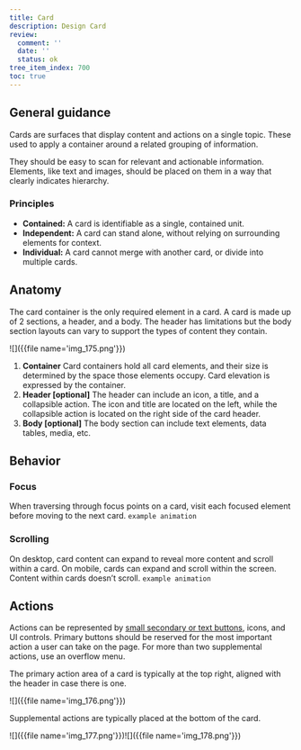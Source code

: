 ```yaml
---
title: Card
description: Design Card
review:
  comment: ''
  date: ''
  status: ok
tree_item_index: 700
toc: true
---
```


## General guidance

Cards are surfaces that display content and actions on a single topic. These used to apply a container around a related grouping of information.

They should be easy to scan for relevant and actionable information. Elements, like text and images, should be placed on them in a way that clearly indicates hierarchy.

### Principles

- **Contained:** A card is identifiable as a single, contained unit.
- **Independent:** A card can stand alone, without relying on surrounding elements for context.
- **Individual:** A card cannot merge with another card, or divide into multiple cards.

## Anatomy

The card container is the only required element in a card.
A card is made up of 2 sections, a header, and a body. The header has limitations but the body section layouts can vary to support the types of content they contain.

![]({{file name='img_175.png'}})

1.  **Container**
    Card containers hold all card elements, and their size is determined by the space those elements occupy. Card elevation is expressed by the container.
2.  **Header \[optional\]**
    The header can include an icon, a title, and a collapsible action. The icon and title are located on the left, while the collapsible action is located on the right side of the card header.
3.  **Body \[optional\]**
    The body section can include text elements, data tables, media, etc.

## Behavior

### Focus

When traversing through focus points on a card, visit each focused element before moving to the next card.
`example animation`

### Scrolling

On desktop, card content can expand to reveal more content and scroll within a card.
On mobile, cards can expand and scroll within the screen. Content within cards doesn’t scroll.
`example animation`

## Actions

Actions can be represented by [small secondary or text buttons](page1097924848.html#Bookmark94 'Buttons'), icons, and UI controls. Primary buttons should be reserved for the most important action a user can take on the page. For more than two supplemental actions, use an overflow menu.

The primary action area of a card is typically at the top right, aligned with the header in case there is one.

![]({{file name='img_176.png'}})

Supplemental actions are typically placed at the bottom of the card.

![]({{file name='img_177.png'}})![]({{file name='img_178.png'}})
